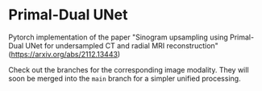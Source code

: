 # Primal-Dual UNet

Pytorch implementation of the paper "Sinogram upsampling using Primal-Dual UNet for undersampled CT and radial MRI reconstruction" (https://arxiv.org/abs/2112.13443)

Check out the branches for the corresponding image modality. They will soon be merged into the `main` branch for a simpler unified processing.
